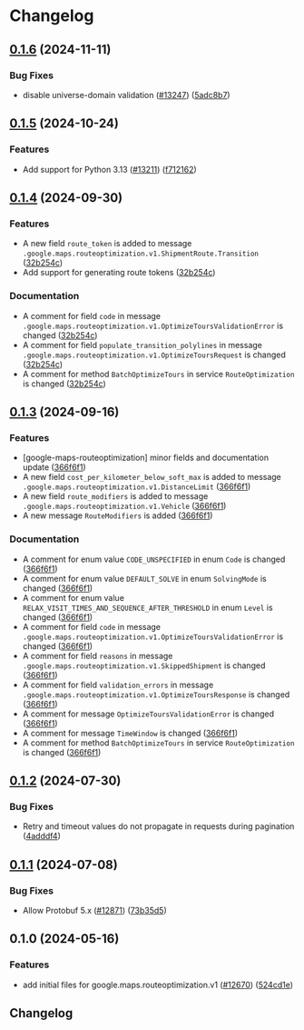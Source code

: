 # Changelog

## [0.1.6](https://github.com/googleapis/google-cloud-python/compare/google-maps-routeoptimization-v0.1.5...google-maps-routeoptimization-v0.1.6) (2024-11-11)


### Bug Fixes

* disable universe-domain validation  ([#13247](https://github.com/googleapis/google-cloud-python/issues/13247)) ([5adc8b7](https://github.com/googleapis/google-cloud-python/commit/5adc8b7d2cc8ab9707ab5a65f15270c125cee051))

## [0.1.5](https://github.com/googleapis/google-cloud-python/compare/google-maps-routeoptimization-v0.1.4...google-maps-routeoptimization-v0.1.5) (2024-10-24)


### Features

* Add support for Python 3.13 ([#13211](https://github.com/googleapis/google-cloud-python/issues/13211)) ([f712162](https://github.com/googleapis/google-cloud-python/commit/f712162c01f065da29fffbbed1e856a1f3876b1b))

## [0.1.4](https://github.com/googleapis/google-cloud-python/compare/google-maps-routeoptimization-v0.1.3...google-maps-routeoptimization-v0.1.4) (2024-09-30)


### Features

* A new field `route_token` is added to message `.google.maps.routeoptimization.v1.ShipmentRoute.Transition` ([32b254c](https://github.com/googleapis/google-cloud-python/commit/32b254c110626aff2194aceb93f131f745cfcf29))
* Add support for generating route tokens  ([32b254c](https://github.com/googleapis/google-cloud-python/commit/32b254c110626aff2194aceb93f131f745cfcf29))


### Documentation

* A comment for field `code` in message `.google.maps.routeoptimization.v1.OptimizeToursValidationError` is changed ([32b254c](https://github.com/googleapis/google-cloud-python/commit/32b254c110626aff2194aceb93f131f745cfcf29))
* A comment for field `populate_transition_polylines` in message `.google.maps.routeoptimization.v1.OptimizeToursRequest` is changed ([32b254c](https://github.com/googleapis/google-cloud-python/commit/32b254c110626aff2194aceb93f131f745cfcf29))
* A comment for method `BatchOptimizeTours` in service `RouteOptimization` is changed ([32b254c](https://github.com/googleapis/google-cloud-python/commit/32b254c110626aff2194aceb93f131f745cfcf29))

## [0.1.3](https://github.com/googleapis/google-cloud-python/compare/google-maps-routeoptimization-v0.1.2...google-maps-routeoptimization-v0.1.3) (2024-09-16)


### Features

* [google-maps-routeoptimization] minor fields and documentation update ([366f6f1](https://github.com/googleapis/google-cloud-python/commit/366f6f10e29a9d9cc307cbd1f16deb4decf26050))
* A new field `cost_per_kilometer_below_soft_max` is added to message `.google.maps.routeoptimization.v1.DistanceLimit` ([366f6f1](https://github.com/googleapis/google-cloud-python/commit/366f6f10e29a9d9cc307cbd1f16deb4decf26050))
* A new field `route_modifiers` is added to message `.google.maps.routeoptimization.v1.Vehicle` ([366f6f1](https://github.com/googleapis/google-cloud-python/commit/366f6f10e29a9d9cc307cbd1f16deb4decf26050))
* A new message `RouteModifiers` is added ([366f6f1](https://github.com/googleapis/google-cloud-python/commit/366f6f10e29a9d9cc307cbd1f16deb4decf26050))


### Documentation

* A comment for enum value `CODE_UNSPECIFIED` in enum `Code` is changed ([366f6f1](https://github.com/googleapis/google-cloud-python/commit/366f6f10e29a9d9cc307cbd1f16deb4decf26050))
* A comment for enum value `DEFAULT_SOLVE` in enum `SolvingMode` is changed ([366f6f1](https://github.com/googleapis/google-cloud-python/commit/366f6f10e29a9d9cc307cbd1f16deb4decf26050))
* A comment for enum value `RELAX_VISIT_TIMES_AND_SEQUENCE_AFTER_THRESHOLD` in enum `Level` is changed ([366f6f1](https://github.com/googleapis/google-cloud-python/commit/366f6f10e29a9d9cc307cbd1f16deb4decf26050))
* A comment for field `code` in message `.google.maps.routeoptimization.v1.OptimizeToursValidationError` is changed ([366f6f1](https://github.com/googleapis/google-cloud-python/commit/366f6f10e29a9d9cc307cbd1f16deb4decf26050))
* A comment for field `reasons` in message `.google.maps.routeoptimization.v1.SkippedShipment` is changed ([366f6f1](https://github.com/googleapis/google-cloud-python/commit/366f6f10e29a9d9cc307cbd1f16deb4decf26050))
* A comment for field `validation_errors` in message `.google.maps.routeoptimization.v1.OptimizeToursResponse` is changed ([366f6f1](https://github.com/googleapis/google-cloud-python/commit/366f6f10e29a9d9cc307cbd1f16deb4decf26050))
* A comment for message `OptimizeToursValidationError` is changed ([366f6f1](https://github.com/googleapis/google-cloud-python/commit/366f6f10e29a9d9cc307cbd1f16deb4decf26050))
* A comment for message `TimeWindow` is changed ([366f6f1](https://github.com/googleapis/google-cloud-python/commit/366f6f10e29a9d9cc307cbd1f16deb4decf26050))
* A comment for method `BatchOptimizeTours` in service `RouteOptimization` is changed ([366f6f1](https://github.com/googleapis/google-cloud-python/commit/366f6f10e29a9d9cc307cbd1f16deb4decf26050))

## [0.1.2](https://github.com/googleapis/google-cloud-python/compare/google-maps-routeoptimization-v0.1.1...google-maps-routeoptimization-v0.1.2) (2024-07-30)


### Bug Fixes

* Retry and timeout values do not propagate in requests during pagination ([4adddf4](https://github.com/googleapis/google-cloud-python/commit/4adddf4d90634e454ee006774bfc631fc12c1700))

## [0.1.1](https://github.com/googleapis/google-cloud-python/compare/google-maps-routeoptimization-v0.1.0...google-maps-routeoptimization-v0.1.1) (2024-07-08)


### Bug Fixes

* Allow Protobuf 5.x ([#12871](https://github.com/googleapis/google-cloud-python/issues/12871)) ([73b35d5](https://github.com/googleapis/google-cloud-python/commit/73b35d56f8626d99ce7c3902a8c223cc09b4ca74))

## 0.1.0 (2024-05-16)


### Features

* add initial files for google.maps.routeoptimization.v1 ([#12670](https://github.com/googleapis/google-cloud-python/issues/12670)) ([524cd1e](https://github.com/googleapis/google-cloud-python/commit/524cd1ea815839983f803502d3b8e0dece40544a))

## Changelog
